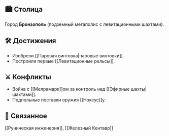 ## 🏙️ Столица
Город **Бронзополь** (подземный мегаполис с левитационными шахтами).

## 🛠️ Достижения
- Изобрели [[Паровая винтовка|паровые винтовки]].
- Построили первые [[Левитационные рельсы]].

## ⚔️ Конфликты
- Война с [[Мелрамарк]]ом за контроль над [[Эфирные шахты|шахтами]].
- Подпольные поставки оружия [[Ноксус]]у.

## 🔗 Связанное
[[Руническая инженерия]], [[Железный Кентавр]]